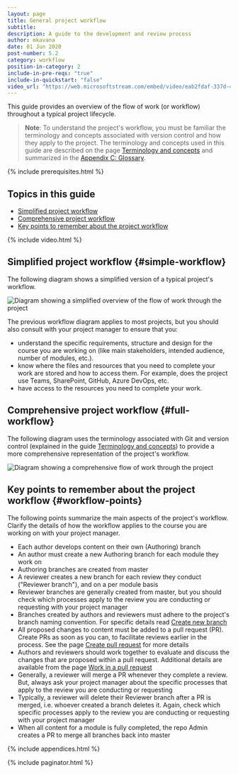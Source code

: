 ```yaml
---
layout: page
title: General project workflow
subtitle:
description: A guide to the development and review process
author: mkavana
date: 01 Jun 2020
post-number: 5.2
category: workflow
position-in-category: 2
include-in-pre-reqs: "true"
include-in-quickstart: "false"
video_url: "https://web.microsoftstream.com/embed/video/eab2fdaf-337d-4ea4-a30f-7301482a34fd?autoplay=false&amp;showinfo=true"
---
```


This guide provides an overview of the flow of work (or workflow) throughout a typical project lifecycle.

> **Note**: To understand the project's workflow, you must be familiar the terminology and concepts associated with version control and how they apply to the project. The terminology and concepts used in this guide are described on the page [Terminology and concepts]({{site.baseurl}}/workflow/terminology.html) and summarized in the [Appendix C: Glossary]({{site.baseurl}}/appendices/glossary.html).

{% include prerequisites.html %}

## Topics in this guide

- [Simplified project workflow](#simple-workflow)
- [Comprehensive project workflow](#full-workflow)
- [Key points to remember about the project workflow](#workflow-points)

{% include video.html %}

## Simplified project workflow {#simple-workflow}

The following diagram shows a simplified version of a typical project's workflow.

![Diagram showing a simplified overview of the flow of work through the project](../assets/images/05-workflow/general/01-simple-flow.png)

The previous workflow diagram applies to most projects, but you should also consult with your project manager to ensure that you:

- understand the specific requirements, structure and design for the course you are working on (like main stakeholders, intended audience, number of modules, etc.).
- know where the files and resources that you need to complete your work are stored and how to access them. For example, does the project use Teams, SharePoint, GitHub, Azure DevOps, etc.
- have access to the resources you need to complete your work.

## Comprehensive project workflow {#full-workflow}

The following diagram uses the terminology associated with Git and version control (explained in the guide [Terminology and concepts]({{site.baseurl}}/workflow/terminology.html)) to provide a more comprehensive representation of the project's workflow.

![Diagram showing a comprehensive flow of work through the project](../assets/images/05-workflow/general/02-comprehensive-flow.png)

## Key points to remember about the project workflow {#workflow-points}

The following points summarize the main aspects of the project's workflow. Clarify the details of how the workflow applies to the course you are working on with your project manager.

- Each author develops content on their own (Authoring) branch
- An author must create a new Authoring branch for each module they work on
- Authoring branches are created from master
- A reviewer creates a new branch for each review they conduct ("Reviewer branch"), and on a per module basis
- Reviewer branches are generally created from master, but you should check which processes apply to the review you are conducting or requesting with your project manager
- Branches created by authors and reviewers must adhere to the project's branch naming convention. For specific details read [Create new branch]({{site.baseurl}}/branches/new-branch.html)
- All proposed changes to content must be added to a pull request (PR). Create PRs as soon as you can, to facilitate reviews earlier in the process. See the page [Create pull request]({{site.baseurl}}/pull-requests/create-pr.html) for more details
- Authors and reviewers should work together to evaluate and discuss the changes that are proposed within a pull request. Additional details are available from the page [Work in a pull request]({{site.baseurl}}/pull-requests/work-in-pr.html)
- Generally, a reviewer will merge a PR whenever they complete a review. But, always ask your project manager about the specific processes that apply to the review you are conducting or requesting
- Typically, a reviewer will delete their Reviewer branch after a PR is merged, i.e. whoever created a branch deletes it. Again, check which specific processes apply to the review you are conducting or requesting with your project manager
- When all content for a module is fully completed, the repo Admin creates a PR to merge all branches back into master

{% include appendices.html %}

{% include paginator.html %}
